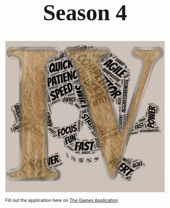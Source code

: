 <h1 style="font-size:72px;font-family:'Papyrus';text-align:center;">Season 4</h1>

![Something with the picture went wrong!](images/SEASON4SKULLS.jpg 'The Games Season 4')

Fill out the application here on [The Games Application](https://forms.gle/getV7EVp8YXY12v26)

<!-- <iframe width="700" height="315" src="https://www.youtube.com/embed/GfIvfO9o6lo" title="YouTube video player" frameborder="0" allow="accelerometer; autoplay; clipboard-write; encrypted-media; gyroscope; picture-in-picture" allowfullscreen></iframe> -->

<!-- <iframe width="560" height="315" src="https://www.youtube.com/embed/E8QDdy_NoA8" title="YouTube video player" frameborder="0" allow="accelerometer; autoplay; clipboard-write; encrypted-media; gyroscope; picture-in-picture" allowfullscreen></iframe> -->

<!-- <iframe src="https://www.google.com/maps/embed?pb=!4v1622177590418!6m8!1m7!1ssDfnyRlu8tZ0TwuxRiIbMQ!2m2!1d28.47630433538786!2d-100.3090734751704!3f84.34681633777988!4f-20.32058447702896!5f0.7820865974627469" width="800" height="600" style="border:0;" allowfullscreen="" loading="lazy"></iframe> -->
